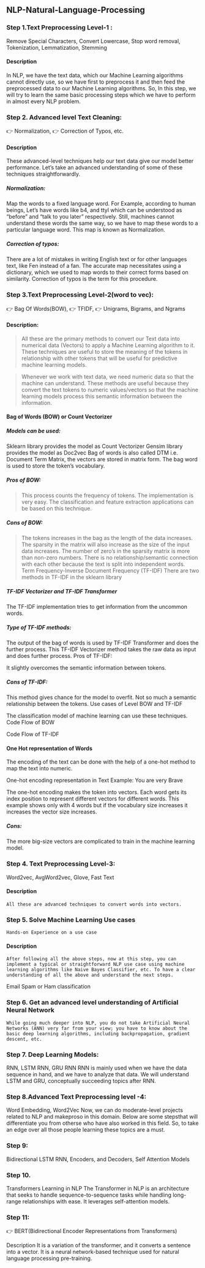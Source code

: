 ## NLP-Natural-Language-Processing

### Step 1.Text Preprocessing Level-1 : 
Remove Special Characters, Convert Lowercase, Stop word removal, Tokenization, Lemmatization, Stemming
#### Description
In NLP, we have the text data, which our Machine Learning algorithms cannot directly use, so we have first to preprocess it and then feed the preprocessed data to our Machine Learning algorithms. So, In this step, we will try to learn the same basic processing steps which we have to perform in almost every NLP problem.
### Step 2. Advanced level Text Cleaning:
👉 Normalization,
👉 Correction of Typos, etc.

#### Description
These advanced-level techniques help our text data give our model better performance. Let’s take an advanced understanding of some of these techniques straightforwardly.
##### Normalization:
Map the words to a fixed language word.
For Example, according to human beings, Let’s have words like b4, and ttyl which can be understood as “before” and “talk to you later” respectively. Still, machines cannot understand these words the same way, so we have to map these words to a particular language word. This map is known as Normalization.

##### Correction of typos:
There are a lot of mistakes in writing English text or for other languages text, like Fen instead of a fan. The accurate map necessitates using a dictionary, which we used to map words to their correct forms based on similarity. Correction of typos is the term for this procedure.
### Step 3.Text Preprocessing Level-2(word to vec): 
👉 Bag Of Words(BOW), 
👉 TFIDF, 
👉 Unigrams, Bigrams, and Ngrams  
#### Description:
> All these are the primary methods to convert our Text data into numerical data (Vectors) to apply a Machine Learning algorithm to it. 
> These techniques are useful to store the meaning of the tokens in relationship with other tokens that will be useful for predictive machine learning models.

> Whenever we work with text data, we need numeric data so that the machine can understand. These methods are useful because they convert the text tokens to numeric values/vectors so that the machine learning models process this semantic information between the information.

#### Bag of Words (BOW) or Count Vectorizer
##### Models can be used:
Sklearn library provides the model as Count Vectorizer
Gensim library provides the model as Doc2vec
Bag of words is also called DTM i.e. Document Term Matrix, the vectors are stored in matrix form. The bag word is used to store the token’s vocabulary.

##### Pros of BOW:

> This process counts the frequency of tokens.
> The implementation is very easy.
> The classification and feature extraction applications can be based on this technique.
##### Cons of BOW:
> The tokens increases in the bag as the length of the data increases.
> The sparsity in the matrix will also increase as the size of the input data increases. The number of zero’s in the sparsity matrix is more than non-zero numbers.
> There is no relationship/semantic connection with each other because the text is split into independent words.
> Term Frequency-Inverse Document Frequency (TF-IDF)
There are two methods in TF-IDF in the sklearn library

##### TF-IDF Vectorizer and TF-IDF Transformer
The TF-IDF implementation tries to get information from the uncommon words.

##### Type of TF-IDF methods:

The output of the bag of words is used by TF-IDF Transformer and does the further process.
This TF-IDF Vectorizer method takes the raw data as input and does further process.
Pros of TF-IDF:

It slightly overcomes the semantic information between tokens.
##### Cons of TF-IDF:

This method gives chance for the model to overfit.
Not so much a semantic relationship between the tokens.
Use cases of Level BOW and TF-IDF

The classification model of machine learning can use these techniques.
Code Flow of BOW


Code Flow of TF-IDF


#### One Hot representation of Words

The encoding of the text can be done with the help of a one-hot method to map the text into numeric.

One-hot encoding representation in Text
Example: You are very Brave


The one-hot encoding makes the token into vectors. Each word gets its index position to represent different vectors for different words. This example shows only with 4 words but if the vocabulary size increases it increases the vector size increases.

##### Cons:
The more big-size vectors are complicated to train in the machine learning model.

### Step 4. Text Preprocessing Level-3:  
Word2vec, AvgWord2vec, Glove, Fast Text

#### Description
    All these are advanced techniques to convert words into vectors.
### Step 5. Solve Machine Learning Use cases
    Hands-on Experience on a use case
#### Description 
    After following all the above steps, now at this step, you can implement a typical or straightforward NLP use case using machine learning algorithms like Naive Bayes Classifier, etc. To have a clear understanding of all the above and understand the next steps.
Email Spam or Ham classification
### Step 6. Get an advanced level understanding of Artificial Neural Network
    While going much deeper into NLP, you do not take Artificial Neural Networks (ANN) very far from your view; you have to know about the basic deep learning algorithms, including backpropagation, gradient descent, etc.
### Step 7. Deep Learning Models:
RNN, LSTM RNN, GRU RNN 
    RNN is mainly used when we have the data sequence in hand, and we have to analyze that data. We will understand LSTM and GRU, conceptually succeeding topics after RNN.
### Step 8.Advanced Text Preprocessing level -4:
Word Embedding,
Word2Vec
    Now, we can do moderate-level projects related to NLP and makeproso in this domain. Below are some stepsthat will differentiate you from otherse who have also worked in this field. So, to take an edge over all those people learning these topics are a must.
### Step 9:
Bidirectional LSTM RNN, Encoders, and Decoders, Self Attention Models
    
### Step 10.
Transformers Learning in NLP
    The Transformer in NLP is an architecture that seeks to handle sequence-to-sequence tasks while handling long-range relationships with ease. It leverages self-attention models.
### Step 11:
👉 BERT(Bidirectional Encoder Representations from Transformers)

Description 
    It is a variation of the transformer, and it converts a sentence into a vector. It is a neural network-based technique used for natural language processing pre-training.

